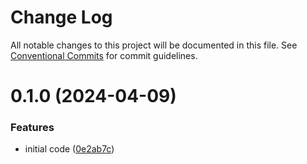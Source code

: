 # Change Log

All notable changes to this project will be documented in this file.
See [Conventional Commits](https://conventionalcommits.org) for commit guidelines.

# 0.1.0 (2024-04-09)

### Features

- initial code ([0e2ab7c](https://github.com/helberfernandes/ester/commit/0e2ab7ced2916eb5f4080f2abc2f532a203a2246))
